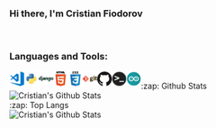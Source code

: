 ### Hi there, I'm Cristian Fiodorov

<br />

### Languages and Tools:

[<img align="left" alt="Visual Studio Code" width="26px" src="https://raw.githubusercontent.com/github/explore/80688e429a7d4ef2fca1e82350fe8e3517d3494d/topics/visual-studio-code/visual-studio-code.png" />][visualstudiocode]
[<img align="left" alt="python" width="26px" src="https://raw.githubusercontent.com/github/explore/80688e429a7d4ef2fca1e82350fe8e3517d3494d/topics/python/python.png" />][python]
[<img align="left" alt="django" width="26px" src="https://raw.githubusercontent.com/github/explore/80688e429a7d4ef2fca1e82350fe8e3517d3494d/topics/django/django.png" />][django]
[<img align="left" alt="HTML5" width="26px" src="https://raw.githubusercontent.com/github/explore/80688e429a7d4ef2fca1e82350fe8e3517d3494d/topics/html/html.png" />][html]
[<img align="left" alt="CSS3" width="26px" src="https://raw.githubusercontent.com/github/explore/80688e429a7d4ef2fca1e82350fe8e3517d3494d/topics/css/css.png" />][css]
[<img align="left" alt="Git" width="26px" src="https://raw.githubusercontent.com/github/explore/80688e429a7d4ef2fca1e82350fe8e3517d3494d/topics/git/git.png" />][git]
[<img align="left" alt="GitHub" width="26px" src="https://raw.githubusercontent.com/github/explore/78df643247d429f6cc873026c0622819ad797942/topics/github/github.png" />][github]
[<img align="left" alt="Terminal" width="26px" src="https://raw.githubusercontent.com/github/explore/80688e429a7d4ef2fca1e82350fe8e3517d3494d/topics/terminal/terminal.png" />][terminal]
[<img align="left" alt="Arduino" width="26px" src="https://raw.githubusercontent.com/github/explore/80688e429a7d4ef2fca1e82350fe8e3517d3494d/topics/arduino/arduino.png" />][arduino]

<br />

<summary>:zap: Github Stats</summary>

<img align="left" alt="Cristian's Github Stats" src="https://github-readme-stats-kappa-one.vercel.app/api?username=CristiFiodorov&show_icons=true&hide_border=true" />

<br />

<summary>:zap: Top Langs</summary>
<img align="left" alt="Cristian's Github Stats" src="https://github-readme-stats-kappa-one.vercel.app/api/top-langs/?username=CristiFiodorov&hide_border=true)](https://github.com/anuraghazra/github-readme-stats)" /> 

[visualstudiocode]: https://code.visualstudio.com/docs
[python]: https://www.python.org/doc/
[django]: https://docs.djangoproject.com/en/3.1/
[html]: https://devdocs.io/html/
[css]: https://devdocs.io/css/
[git]: https://git-scm.com/doc
[github]: https://github.com/CristiFiodorov
[terminal]: https://docs.microsoft.com/en-us/windows/terminal/
[arduino]: https://www.arduino.cc/
